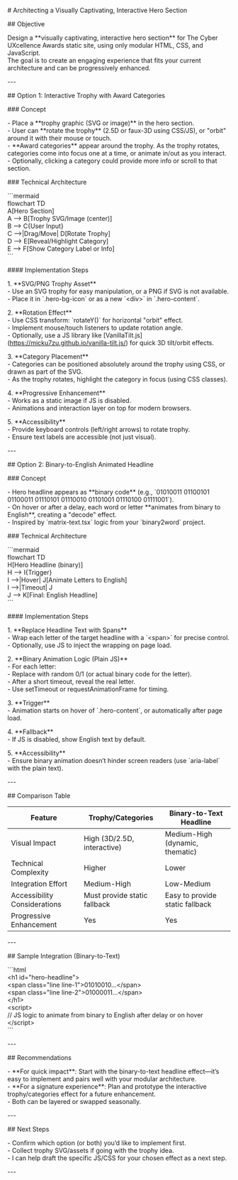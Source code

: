 \# Architecting a Visually Captivating, Interactive Hero Section

\#\# Objective

Design a \*\*visually captivating, interactive hero section\*\* for The Cyber UXcellence Awards static site, using only modular HTML, CSS, and JavaScript.    
The goal is to create an engaging experience that fits your current architecture and can be progressively enhanced.

\---

\#\# Option 1: Interactive Trophy with Award Categories

\#\#\# Concept

\- Place a \*\*trophy graphic (SVG or image)\*\* in the hero section.  
\- User can \*\*rotate the trophy\*\* (2.5D or faux-3D using CSS/JS), or "orbit" around it with their mouse or touch.  
\- \*\*Award categories\*\* appear around the trophy. As the trophy rotates, categories come into focus one at a time, or animate in/out as you interact.  
\- Optionally, clicking a category could provide more info or scroll to that section.

\#\#\# Technical Architecture

\`\`\`mermaid  
flowchart TD  
    A\[Hero Section\]  
    A \--\> B\[Trophy SVG/Image (center)\]  
    B \--\> C{User Input}  
    C \--\>|Drag/Move| D\[Rotate Trophy\]  
    D \--\> E\[Reveal/Highlight Category\]  
    E \--\> F\[Show Category Label or Info\]  
\`\`\`

\#\#\#\# Implementation Steps

1\. \*\*SVG/PNG Trophy Asset\*\*  
    \- Use an SVG trophy for easy manipulation, or a PNG if SVG is not available.  
    \- Place it in \`.hero-bg-icon\` or as a new \`\<div\>\` in \`.hero-content\`.

2\. \*\*Rotation Effect\*\*  
    \- Use CSS transform: \`rotateY()\` for horizontal "orbit" effect.  
    \- Implement mouse/touch listeners to update rotation angle.  
    \- Optionally, use a JS library like \[VanillaTilt.js\](https://micku7zu.github.io/vanilla-tilt.js/) for quick 3D tilt/orbit effects.

3\. \*\*Category Placement\*\*  
    \- Categories can be positioned absolutely around the trophy using CSS, or drawn as part of the SVG.  
    \- As the trophy rotates, highlight the category in focus (using CSS classes).

4\. \*\*Progressive Enhancement\*\*  
    \- Works as a static image if JS is disabled.  
    \- Animations and interaction layer on top for modern browsers.

5\. \*\*Accessibility\*\*  
    \- Provide keyboard controls (left/right arrows) to rotate trophy.  
    \- Ensure text labels are accessible (not just visual).

\---

\#\# Option 2: Binary-to-English Animated Headline

\#\#\# Concept

\- Hero headline appears as \*\*binary code\*\* (e.g., \`01010011 01100101 01100011 01110101 01110010 01101001 01110100 01111001\`).  
\- On hover or after a delay, each word or letter \*\*animates from binary to English\*\*, creating a "decode" effect.  
\- Inspired by \`matrix-text.tsx\` logic from your \`binary2word\` project.

\#\#\# Technical Architecture

\`\`\`mermaid  
flowchart TD  
    H\[Hero Headline (binary)\]  
    H \--\> I{Trigger}  
    I \--\>|Hover| J\[Animate Letters to English\]  
    I \--\>|Timeout| J  
    J \--\> K\[Final: English Headline\]  
\`\`\`

\#\#\#\# Implementation Steps

1\. \*\*Replace Headline Text with Spans\*\*  
    \- Wrap each letter of the target headline with a \`\<span\>\` for precise control.  
    \- Optionally, use JS to inject the wrapping on page load.

2\. \*\*Binary Animation Logic (Plain JS)\*\*  
    \- For each letter:  
        \- Replace with random 0/1 (or actual binary code for the letter).  
        \- After a short timeout, reveal the real letter.  
    \- Use setTimeout or requestAnimationFrame for timing.

3\. \*\*Trigger\*\*  
    \- Animation starts on hover of \`.hero-content\`, or automatically after page load.

4\. \*\*Fallback\*\*  
    \- If JS is disabled, show English text by default.

5\. \*\*Accessibility\*\*  
    \- Ensure binary animation doesn’t hinder screen readers (use \`aria-label\` with the plain text).

\---

\#\# Comparison Table

| Feature                         | Trophy/Categories                | Binary-to-Text Headline            |  
|----------------------------------|----------------------------------|------------------------------------|  
| Visual Impact                   | High (3D/2.5D, interactive)      | Medium-High (dynamic, thematic)    |  
| Technical Complexity            | Higher                           | Lower                              |  
| Integration Effort              | Medium-High                      | Low-Medium                         |  
| Accessibility Considerations    | Must provide static fallback     | Easy to provide static fallback    |  
| Progressive Enhancement         | Yes                              | Yes                                |

\---

\#\# Sample Integration (Binary-to-Text)

\`\`\`html  
\<h1 id="hero-headline"\>  
  \<span class="line line-1"\>01010010...\</span\>  
  \<span class="line line-2"\>01000011...\</span\>  
\</h1\>  
\<script\>  
  // JS logic to animate from binary to English after delay or on hover  
\</script\>  
\`\`\`

\---

\#\# Recommendations

\- \*\*For quick impact\*\*: Start with the binary-to-text headline effect—it’s easy to implement and pairs well with your modular architecture.  
\- \*\*For a signature experience\*\*: Plan and prototype the interactive trophy/categories effect for a future enhancement.  
\- Both can be layered or swapped seasonally.

\---

\#\# Next Steps

\- Confirm which option (or both) you’d like to implement first.  
\- Collect trophy SVG/assets if going with the trophy idea.  
\- I can help draft the specific JS/CSS for your chosen effect as a next step.

\---  
